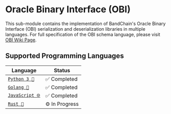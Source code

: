 # Oracle Binary Interface (OBI)

This sub-module contains the implementation of BandChain's Oracle Binary Interface (OBI) serialization and deserialization libraries in multiple languages. For full specification of the OBI schema language, please visit [OBI Wiki Page](<https://github.com/bandprotocol/bandchain/wiki/Oracle-Binary-Encoding-(OBI)>).

## Supported Programming Languages

| Language                        | Status         |
| ------------------------------- | -------------- |
| [`Python 3 🐍`](pyobi)          | ✅ Completed   |
| [`Golang 🐀`](../chain/pkg/obi) | ✅ Completed   |
| [`JavaScript 🌐`](obi.js)       | ✅ Completed   |
| [`Rust 🦀`](../owasm/obi)       | ⚙️ In Progress |
